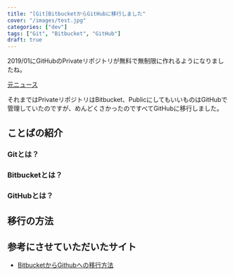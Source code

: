 ```yaml
---
title: "[Git]BitbucketからGitHubに移行しました"
cover: "/images/test.jpg"
categories: ["dev"]
tags: ["Git", "Bitbucket", "GitHub"]
draft: true
---
```


2019/01にGitHubのPrivateリポジトリが無料で無制限に作れるようになりましたね。

[元ニュース](https://github.blog/2019-01-07-new-year-new-github/)

それまではPrivateリポジトリはBitbucket、PublicにしてもいいものはGitHubで管理していたのですが、めんどくさかったのですべてGitHubに移行しました。

<!--more-->

## ことばの紹介

### Gitとは？


### Bitbucketとは？


### GitHubとは？


## 移行の方法


## 参考にさせていただいたサイト

- [BitbucketからGithubへの移行方法](https://qiita.com/takish/items/684dd34156ee3f178224)
